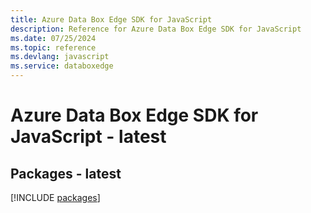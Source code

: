 ```yaml
---
title: Azure Data Box Edge SDK for JavaScript
description: Reference for Azure Data Box Edge SDK for JavaScript
ms.date: 07/25/2024
ms.topic: reference
ms.devlang: javascript
ms.service: databoxedge
---
```

# Azure Data Box Edge SDK for JavaScript - latest
## Packages - latest
[!INCLUDE [packages](data-box-edge-index.md)]